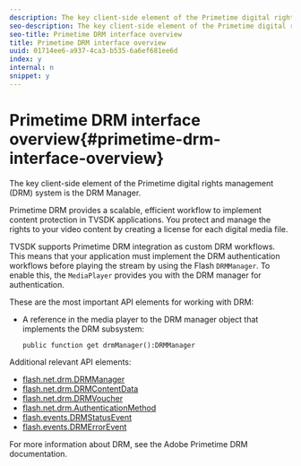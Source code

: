 ```yaml
---
description: The key client-side element of the Primetime digital rights management (DRM) system is the DRM Manager.
seo-description: The key client-side element of the Primetime digital rights management (DRM) system is the DRM Manager.
seo-title: Primetime DRM interface overview
title: Primetime DRM interface overview
uuid: 01714ee6-a937-4ca3-b535-6a6ef681ee6d
index: y
internal: n
snippet: y
---
```


# Primetime DRM interface overview{#primetime-drm-interface-overview}

The key client-side element of the Primetime digital rights management (DRM) system is the DRM Manager.

<a id="section_4DD54E085AB345FE9BE00865E56B28DB"></a>

Primetime DRM provides a scalable, efficient workflow to implement content protection in TVSDK applications. You protect and manage the rights to your video content by creating a license for each digital media file.

TVSDK supports Primetime DRM integration as custom DRM workflows. This means that your application must implement the DRM authentication workflows before playing the stream by using the Flash `DRMManager`. To enable this, the `MediaPlayer` provides you with the DRM manager for authentication.

These are the most important API elements for working with DRM:

* A reference in the media player to the DRM manager object that implements the DRM subsystem: 

  ```
  public function get drmManager():DRMManager 
  ```

<a id="section_4204CE2731A44F67A3664AEDE8CCCA47"></a>

Additional relevant API elements:

* [flash.net.drm.DRMManager](https://help.adobe.com/en_US/FlashPlatform/reference/actionscript/3/flash/net/drm/DRMManager.html) 
* [flash.net.drm.DRMContentData](https://help.adobe.com/en_US/FlashPlatform/reference/actionscript/3/flash/net/drm/DRMContentData.html) 
* [flash.net.drm.DRMVoucher](https://help.adobe.com/en_US/FlashPlatform/reference/actionscript/3/flash/net/drm/DRMVoucher.html) 
* [flash.net.drm.AuthenticationMethod](https://help.adobe.com/en_US/FlashPlatform/reference/actionscript/3/flash/net/drm/AuthenticationMethod.html) 
* [flash.events.DRMStatusEvent](https://help.adobe.com/en_US/FlashPlatform/reference/actionscript/3/flash/events/DRMStatusEvent.html) 
* [flash.events.DRMErrorEvent](https://help.adobe.com/en_US/FlashPlatform/reference/actionscript/3/flash/events/DRMErrorEvent.html)

<a id="section_F58941D68EB94A5EBD1C7454D2A1B17A"></a>

For more information about DRM, see the Adobe Primetime DRM documentation. 
